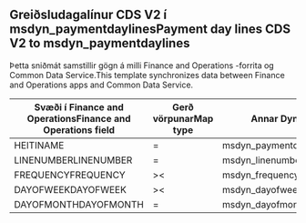 ## <a name="payment-day-lines-cds-v2-to-msdyn_paymentdaylines"></a><span data-ttu-id="15d3a-101">Greiðsludagalínur CDS V2 í msdyn_paymentdaylines</span><span class="sxs-lookup"><span data-stu-id="15d3a-101">Payment day lines CDS V2 to msdyn_paymentdaylines</span></span>

<span data-ttu-id="15d3a-102">Þetta sniðmát samstillir gögn á milli Finance and Operations -forrita og Common Data Service.</span><span class="sxs-lookup"><span data-stu-id="15d3a-102">This template synchronizes data between Finance and Operations apps and Common Data Service.</span></span>

<span data-ttu-id="15d3a-103">Svæði í Finance and Operations</span><span class="sxs-lookup"><span data-stu-id="15d3a-103">Finance and Operations field</span></span> | <span data-ttu-id="15d3a-104">Gerð vörpunar</span><span class="sxs-lookup"><span data-stu-id="15d3a-104">Map type</span></span> | <span data-ttu-id="15d3a-105">Annar Dynamics 365 reitur</span><span class="sxs-lookup"><span data-stu-id="15d3a-105">Other Dynamics 365 field</span></span> | <span data-ttu-id="15d3a-106">Sjálfgildi</span><span class="sxs-lookup"><span data-stu-id="15d3a-106">Default value</span></span>
---|---|---|---
<span data-ttu-id="15d3a-107">HEITI</span><span class="sxs-lookup"><span data-stu-id="15d3a-107">NAME</span></span> | = | <span data-ttu-id="15d3a-108">msdyn_paymentday.msdyn_name</span><span class="sxs-lookup"><span data-stu-id="15d3a-108">msdyn_paymentday.msdyn_name</span></span> | 
<span data-ttu-id="15d3a-109">LINENUMBER</span><span class="sxs-lookup"><span data-stu-id="15d3a-109">LINENUMBER</span></span> | = | <span data-ttu-id="15d3a-110">msdyn_linenumber</span><span class="sxs-lookup"><span data-stu-id="15d3a-110">msdyn_linenumber</span></span> | 
<span data-ttu-id="15d3a-111">FREQUENCY</span><span class="sxs-lookup"><span data-stu-id="15d3a-111">FREQUENCY</span></span> | >< | <span data-ttu-id="15d3a-112">msdyn_frequency</span><span class="sxs-lookup"><span data-stu-id="15d3a-112">msdyn_frequency</span></span> | 
<span data-ttu-id="15d3a-113">DAYOFWEEK</span><span class="sxs-lookup"><span data-stu-id="15d3a-113">DAYOFWEEK</span></span> | >< | <span data-ttu-id="15d3a-114">msdyn_dayofweek</span><span class="sxs-lookup"><span data-stu-id="15d3a-114">msdyn_dayofweek</span></span> | 
<span data-ttu-id="15d3a-115">DAYOFMONTH</span><span class="sxs-lookup"><span data-stu-id="15d3a-115">DAYOFMONTH</span></span> | = | <span data-ttu-id="15d3a-116">msdyn_dayofmonth</span><span class="sxs-lookup"><span data-stu-id="15d3a-116">msdyn_dayofmonth</span></span> | 
